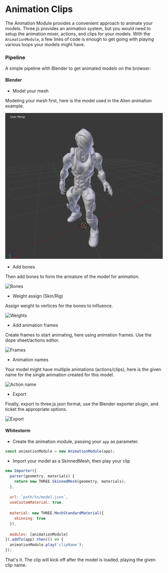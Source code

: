 # Animation Clips

The Animation Module provides a convenient approach to animate your models.
Three.js provides an animation system, but you would need to setup the animation mixer, actions, and clips for your  models.
With the `AnimationModule`, a few lines of code is enough to get going with playing various loops your models might have.

### Pipeline

A simple pipeline with Blender to get animated models on the browser:

#### Blender
- Model your mesh

Modeling your mesh first, here is the model used in the Alien animation example.

![Modeling](../template/static/images/animation-clips/alien-model.png "Modeling")

- Add bones

Then add bones to form the armature of the model for animation.

![Bones](images/animation-clips/alien-bones.png "Bones")

- Weight assign (Skin/Rig)

Assign weight to vertices for the bones to influence.

![Weights](images/animation-clips/alien-weights-to-bones.png "weights")

- Add animation frames

Create frames to start animating, here using animation frames.
Use the dope sheet/actions editor.

![Frames](images/animation-clips/alien-add-frames.png "frames")

- Animation names

Your model might have multiple animations (actions/clips), here is the given name for the single animation created for this model.

![Action name](images/animation-clips/alien-animation-name.png "action name")

- Export

Finally, export to three.js json format, use the Blender exporter plugin, and ticket the appropriate options.

![Export](images/animation-clips/alien-export.png "Export")


#### Whitestorm
- Create the animation module, passing your `app` as parameter.

```js
const animationModule = new AnimationModule(app);
```

- Import your model as a SkinnedMesh, then play your clip

```js
new Importer({
  parser(geometry, materials) {
    return new THREE.SkinnedMesh(geometry, materials);
  },

  url: `path/to/model.json`,
  useCustomMaterial: true,

  material: new THREE.MeshStandardMaterial({
    skinning: true
  }),

  modules: [animationModule]
}).addTo(app).then(() => {
  animationModule.play('clipName');
});
```

That's it. The clip will kick off after the model is loaded, playing the given clip name.
